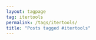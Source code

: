 ```yaml
---
layout: tagpage
tag: itertools
permalink: /tags/itertools/
title: "Posts tagged #itertools"
---
```

